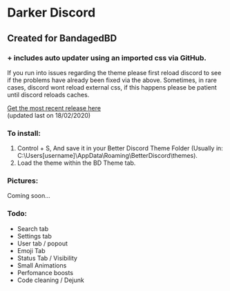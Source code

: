 # Darker Discord

## Created for BandagedBD

### + includes auto updater using an imported css via GitHub.
If you run into issues regarding the theme please first reload discord to see if the problems have already been fixed via the above.
Sometimes, in rare cases, discord wont reload external css, if this happens please be patient until discord reloads caches.


[Get the most recent release here](https://raw.githubusercontent.com/HeartlessAUS/DarkDiscord/master/theme/DarkerDiscord.theme.css)    
(updated last on 18/02/2020)

### To install:

1. Control + S, And save it in your Better Discord Theme Folder (Usually in: C:\Users\[username]\AppData\Roaming\BetterDiscord\themes).
2. Load the theme within the BD Theme tab.

### Pictures:

Coming soon...


### Todo:

* Search tab
* Settings tab
* User tab / popout
* Emoji Tab
* Status Tab / Visibility
* Small Animations
* Perfomance boosts
* Code cleaning / Dejunk

